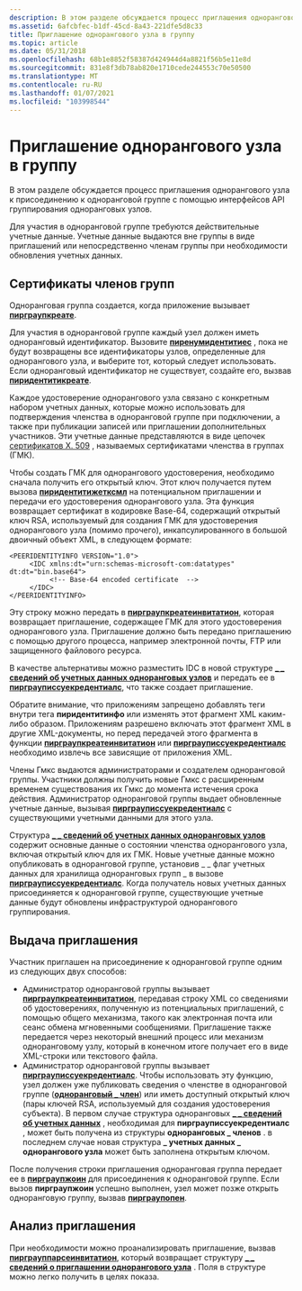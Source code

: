 ```yaml
---
description: В этом разделе обсуждается процесс приглашения однорангового узла к присоединению к одноранговой группе с помощью интерфейсов API группирования одноранговых узлов.
ms.assetid: 6afcbfec-b1df-45cd-8a43-221dfe5d8c33
title: Приглашение однорангового узла в группу
ms.topic: article
ms.date: 05/31/2018
ms.openlocfilehash: 68b1e8852f58387d424944d4a8821f56b5e11e8d
ms.sourcegitcommit: 831e8f3db78ab820e1710cede244553c70e50500
ms.translationtype: MT
ms.contentlocale: ru-RU
ms.lasthandoff: 01/07/2021
ms.locfileid: "103998544"
---
```

# <a name="inviting-a-peer-to-a-group"></a>Приглашение однорангового узла в группу

В этом разделе обсуждается процесс приглашения однорангового узла к присоединению к одноранговой группе с помощью интерфейсов API группирования одноранговых узлов.

Для участия в одноранговой группе требуются действительные учетные данные. Учетные данные выдаются вне группы в виде приглашений или непосредственно членам группы при необходимости обновления учетных данных.

## <a name="group-member-certificates"></a>Сертификаты членов групп

Одноранговая группа создается, когда приложение вызывает [**пирграупкреате**](/windows/desktop/api/P2P/nf-p2p-peergroupcreate).

Для участия в одноранговой группе каждый узел должен иметь одноранговый идентификатор. Вызовите [**пиренумидентитиес**](/windows/desktop/api/P2P/nf-p2p-peerenumidentities) , пока не будут возвращены все идентификаторы узлов, определенные для однорангового узла, и выберите тот, который следует использовать. Если одноранговый идентификатор не существует, создайте его, вызвав [**пиридентитикреате**](/windows/desktop/api/P2P/nf-p2p-peeridentitycreate).

Каждое удостоверение однорангового узла связано с конкретным набором учетных данных, которые можно использовать для подтверждения членства в одноранговой группе при подключении, а также при публикации записей или приглашении дополнительных участников. Эти учетные данные представляются в виде цепочек [сертификатов X. 509](https://www.ietf.org/rfc/rfc2511.txt) , называемых сертификатами членства в группах (ГМК).

Чтобы создать ГМК для однорангового удостоверения, необходимо сначала получить его открытый ключ. Этот ключ получается путем вызова [**пиридентитижетксмл**](/windows/desktop/api/P2P/nf-p2p-peeridentitygetxml) на потенциальном приглашении и передачи его удостоверения однорангового узла. Эта функция возвращает сертификат в кодировке Base-64, содержащий открытый ключ RSA, используемый для создания ГМК для удостоверения однорангового узла (помимо прочего), инкапсулированного в большой двоичный объект XML, в следующем формате:

``` syntax
<PEERIDENTITYINFO VERSION="1.0">
     <IDC xmlns:dt="urn:schemas-microsoft-com:datatypes" dt:dt="bin.base64">
          <!-- Base-64 encoded certificate  -->
     </IDC>
</PEERIDENTITYINFO>
```

Эту строку можно передать в [**пирграупкреатеинвитатион**](/windows/desktop/api/P2P/nf-p2p-peergroupcreateinvitation), которая возвращает приглашение, содержащее ГМК для этого удостоверения однорангового узла. Приглашение должно быть передано приглашению с помощью другого процесса, например электронной почты, FTP или защищенного файлового ресурса.

В качестве альтернативы можно разместить IDC в новой структуре [**\_ \_ сведений об учетных данных одноранговых узлов**](/windows/desktop/api/P2P/ns-p2p-peer_credential_info) и передать ее в [**пирграуписсуекредентиалс**](/windows/desktop/api/P2P/nf-p2p-peergroupissuecredentials), что также создает приглашение.

Обратите внимание, что приложениям запрещено добавлять теги внутри тега **пиридентитинфо** или изменять этот фрагмент XML каким-либо образом. Приложениям разрешено включать этот фрагмент XML в другие XML-документы, но перед передачей этого фрагмента в функции [**пирграупкреатеинвитатион**](/windows/desktop/api/P2P/nf-p2p-peergroupcreateinvitation) или [**пирграуписсуекредентиалс**](/windows/desktop/api/P2P/nf-p2p-peergroupissuecredentials) необходимо извлечь все зависящие от приложения XML.

Члены Гмкс выдаются администраторами и создателем одноранговой группы. Участники должны получить новые Гмкс с расширенным временем существования их Гмкс до момента истечения срока действия. Администратор одноранговой группы выдает обновленные учетные данные, вызывая [**пирграуписсуекредентиалс**](/windows/desktop/api/P2P/nf-p2p-peergroupissuecredentials) с существующими учетными данными для этого узла.

Структура [**\_ \_ сведений об учетных данных одноранговых узлов**](/windows/desktop/api/P2P/ns-p2p-peer_credential_info) содержит основные данные о состоянии членства однорангового узла, включая открытый ключ для их ГМК. Новые учетные данные можно опубликовать в одноранговой группе, установив \_ \_ флаг учетных данных для хранилища одноранговых групп \_ в вызове [**пирграуписсуекредентиалс**](/windows/desktop/api/P2P/nf-p2p-peergroupissuecredentials). Когда получатель новых учетных данных присоединяется к одноранговой группе, существующие учетные данные будут обновлены инфраструктурой однорангового группирования.

## <a name="issuing-an-invitation"></a>Выдача приглашения

Участник приглашен на присоединение к одноранговой группе одним из следующих двух способов:

-   Администратор одноранговой группы вызывает [**пирграупкреатеинвитатион**](/windows/desktop/api/P2P/nf-p2p-peergroupcreateinvitation), передавая строку XML со сведениями об удостоверениях, полученную из потенциальных приглашений, с помощью общего механизма, такого как электронная почта или сеанс обмена мгновенными сообщениями. Приглашение также передается через некоторый внешний процесс или механизм одноранговому узлу, который в конечном итоге получает его в виде XML-строки или текстового файла.
-   Администратор одноранговой группы вызывает [**пирграуписсуекредентиалс**](/windows/desktop/api/P2P/nf-p2p-peergroupissuecredentials). Чтобы использовать эту функцию, узел должен уже публиковать сведения о членстве в одноранговой группе ([**одноранговый \_ член**](/windows/desktop/api/P2P/ns-p2p-peer_member)) или иметь доступный открытый ключ (пары ключей RSA, используемый для создания удостоверения субъекта). В первом случае структура одноранговых [**\_ \_ сведений об учетных данных**](/windows/desktop/api/P2P/ns-p2p-peer_credential_info) , необходимая для **пирграуписсуекредентиалс** , может быть получена из структуры **одноранговых \_ членов** . в последнем случае новая структура **\_ учетных данных \_ однорангового узла** может быть заполнена открытым ключом.

После получения строки приглашения одноранговая группа передает ее в [**пирграупжоин**](/windows/desktop/api/P2P/nf-p2p-peergroupjoin) для присоединения к одноранговой группе. Если вызов **пирграупжоин** успешно выполнен, узел может позже открыть одноранговую группу, вызвав [**пирграупопен**](/windows/desktop/api/P2P/nf-p2p-peergroupopen).

## <a name="parsing-an-invitation"></a>Анализ приглашения

При необходимости можно проанализировать приглашение, вызвав [**пирграуппарсеинвитатион**](/windows/desktop/api/P2P/nf-p2p-peergroupparseinvitation), который возвращает структуру [**\_ \_ сведений о приглашении однорангового узла**](/windows/desktop/api/P2P/ns-p2p-peer_invitation_info) . Поля в структуре можно легко получить в целях показа.

 

 



